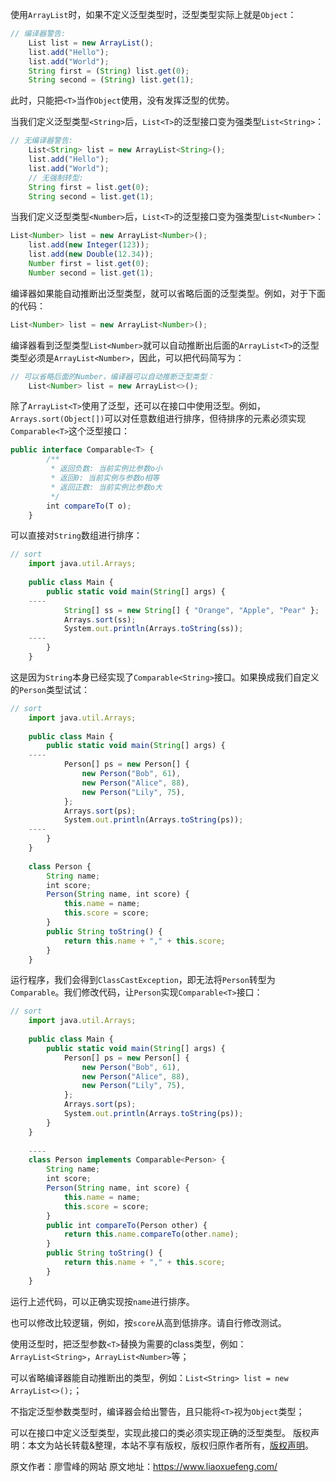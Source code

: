 


使用`ArrayList`时，如果不定义泛型类型时，泛型类型实际上就是`Object`：


```js 
// 编译器警告:
    List list = new ArrayList();
    list.add("Hello");
    list.add("World");
    String first = (String) list.get(0);
    String second = (String) list.get(1);
```

此时，只能把`<T>`当作`Object`使用，没有发挥泛型的优势。

当我们定义泛型类型`<String>`后，`List<T>`的泛型接口变为强类型`List<String>`：

```js 
// 无编译器警告:
    List<String> list = new ArrayList<String>();
    list.add("Hello");
    list.add("World");
    // 无强制转型:
    String first = list.get(0);
    String second = list.get(1);
```

当我们定义泛型类型`<Number>`后，`List<T>`的泛型接口变为强类型`List<Number>`：


```js 
List<Number> list = new ArrayList<Number>();
    list.add(new Integer(123));
    list.add(new Double(12.34));
    Number first = list.get(0);
    Number second = list.get(1);
```

编译器如果能自动推断出泛型类型，就可以省略后面的泛型类型。例如，对于下面的代码：


```js 
List<Number> list = new ArrayList<Number>();
```

编译器看到泛型类型`List<Number>`就可以自动推断出后面的`ArrayList<T>`的泛型类型必须是`ArrayList<Number>`，因此，可以把代码简写为：


```js 
// 可以省略后面的Number，编译器可以自动推断泛型类型：
    List<Number> list = new ArrayList<>();
```

除了`ArrayList<T>`使用了泛型，还可以在接口中使用泛型。例如，`Arrays.sort(Object[])`可以对任意数组进行排序，但待排序的元素必须实现`Comparable<T>`这个泛型接口：

```js 
public interface Comparable<T> {
        /**
         * 返回负数: 当前实例比参数o小
         * 返回0: 当前实例与参数o相等
         * 返回正数: 当前实例比参数o大
         */
        int compareTo(T o);
    }
```

可以直接对`String`数组进行排序：


```js 
// sort
    import java.util.Arrays;
    
    public class Main {
        public static void main(String[] args) {
    ----
            String[] ss = new String[] { "Orange", "Apple", "Pear" };
            Arrays.sort(ss);
            System.out.println(Arrays.toString(ss));
    ----
        }
    }
```

这是因为`String`本身已经实现了`Comparable<String>`接口。如果换成我们自定义的`Person`类型试试：


```js 
// sort
    import java.util.Arrays;
    
    public class Main {
        public static void main(String[] args) {
    ----
            Person[] ps = new Person[] {
                new Person("Bob", 61),
                new Person("Alice", 88),
                new Person("Lily", 75),
            };
            Arrays.sort(ps);
            System.out.println(Arrays.toString(ps));
    ----
        }
    }
    
    class Person {
        String name;
        int score;
        Person(String name, int score) {
            this.name = name;
            this.score = score;
        }
        public String toString() {
            return this.name + "," + this.score;
        }
    }
```

运行程序，我们会得到`ClassCastException`，即无法将`Person`转型为`Comparable`。我们修改代码，让`Person`实现`Comparable<T>`接口：


```js 
// sort
    import java.util.Arrays;
    
    public class Main {
        public static void main(String[] args) {
            Person[] ps = new Person[] {
                new Person("Bob", 61),
                new Person("Alice", 88),
                new Person("Lily", 75),
            };
            Arrays.sort(ps);
            System.out.println(Arrays.toString(ps));
        }
    }
    
    ----
    class Person implements Comparable<Person> {
        String name;
        int score;
        Person(String name, int score) {
            this.name = name;
            this.score = score;
        }
        public int compareTo(Person other) {
            return this.name.compareTo(other.name);
        }
        public String toString() {
            return this.name + "," + this.score;
        }
    }
```

运行上述代码，可以正确实现按`name`进行排序。

也可以修改比较逻辑，例如，按`score`从高到低排序。请自行修改测试。

使用泛型时，把泛型参数`<T>`替换为需要的class类型，例如：`ArrayList<String>`，`ArrayList<Number>`等；

可以省略编译器能自动推断出的类型，例如：`List<String> list = new ArrayList<>();`；

不指定泛型参数类型时，编译器会给出警告，且只能将`<T>`视为`Object`类型；

可以在接口中定义泛型类型，实现此接口的类必须实现正确的泛型类型。
版权声明：本文为站长转载&整理，本站不享有版权，版权归原作者所有，[版权声明](https://gitee.com/hezhiyuan007/java-notes/raw/master/disclaimer.md)。




原文作者：廖雪峰的网站 原文地址：https://www.liaoxuefeng.com/